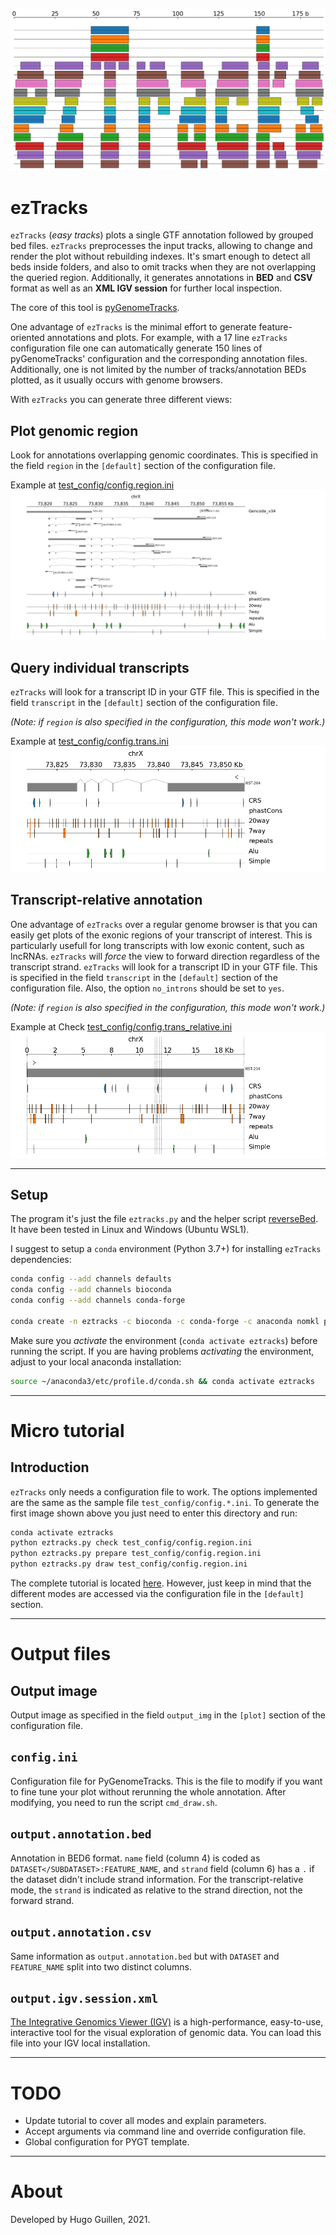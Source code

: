 ![logo](logo.png)
# ezTracks
`ezTracks` (*easy tracks*) plots a single GTF annotation followed by grouped bed files. `ezTracks` preprocesses the input tracks, allowing to change and render the plot without rebuilding indexes. It's smart enough to detect all beds inside folders, and also to omit tracks when they are not overlapping the queried region. Additionally, it generates annotations in **BED** and **CSV** format as well as an **XML IGV session** for further local inspection.

The core of this tool is [pyGenomeTracks](https://github.com/deeptools/pyGenomeTracks).

One advantage of `ezTracks` is the minimal effort to generate feature-oriented annotations and plots. For example, with a 17 line `ezTracks` configuration file one can automatically generate 150 lines of pyGenomeTracks' configuration and the corresponding annotation files. Additionally, one is not limited by the number of tracks/annotation BEDs plotted, as it usually occurs with genome browsers.

With `ezTracks` you can generate three different views:

## Plot genomic region
Look for annotations overlapping genomic coordinates. This is specified in the field `region` in the `[default]` section of the configuration file.

Example at [test_config/config.region.ini](test/config.region.ini)
![output plot](test_output/test_region/my_tracks.png)

## Query individual transcripts
`ezTracks` will look for a transcript ID in your GTF file. This is specified in the field `transcript` in the `[default]` section of the configuration file.

*(Note: if `region` is also specified in the configuration, this mode won't work.)*

Example at [test_config/config.trans.ini](test/config.trans.ini)
![output plot](test_output/test_trans/my_tracks.png)

## Transcript-relative annotation
One advantage of `ezTracks` over a regular genome browser is that you can easily get plots of the exonic regions of your transcript of interest. This is particularly usefull for long transcripts with low exonic content, such as lncRNAs. `ezTracks` will *force* the view to forward direction regardless of the transcript strand. `ezTracks` will look for a transcript ID in your GTF file. This is specified in the field `transcript` in the `[default]` section of the configuration file. Also, the option `no_introns` should be set to `yes`. 

*(Note: if `region` is also specified in the configuration, this mode won't work.)*

Example at 
Check [test_config/config.trans_relative.ini](test/config.trans_ni_ff.ini)
![output plot](test_output/test_trans_relative/my_tracks.png)

---
## Setup
The program it's just the file `eztracks.py` and the helper script  [reverseBed](https://github.com/HugoGuillen/reverseBed). It have been tested in Linux and Windows (Ubuntu WSL1). 

I suggest to setup a `conda` environment (Python 3.7+) for installing `ezTracks` dependencies:

```bash
conda config --add channels defaults
conda config --add channels bioconda
conda config --add channels conda-forge

conda create -n eztracks -c bioconda -c conda-forge -c anaconda nomkl pygenometracks bedtools freetype python=3.7
```

Make sure you *activate* the environment (`conda activate eztracks`) before running the script. If you are having problems *activating* the environment, adjust to your local anaconda installation:

```bash
source ~/anaconda3/etc/profile.d/conda.sh && conda activate eztracks
```

---
# Micro tutorial
## Introduction
`ezTracks` only needs a configuration file to work. The options implemented are the same as the sample file `test_config/config.*.ini`. To generate the first image shown above you just need to enter this directory and run: 

```bash
conda activate eztracks
python eztracks.py check test_config/config.region.ini
python eztracks.py prepare test_config/config.region.ini
python eztracks.py draw test_config/config.region.ini
```

The complete tutorial is located [here](tutorial.md). However, just keep in mind that the different modes are accessed via the configuration file in the `[default]` section.

---
# Output files
## Output image
Output image as specified in the field `output_img` in the `[plot]` section of the configuration file.

## `config.ini`

Configuration file for PyGenomeTracks. This is the file to modify if you want to fine tune your plot without rerunning the whole annotation. After modifying, you need to run the script `cmd_draw.sh`.

## `output.annotation.bed`

Annotation in BED6 format. `name` field (column 4) is coded as `DATASET</SUBDATASET>:FEATURE_NAME`, and `strand` field (column 6) has a `.` if the dataset didn't include strand information. For the transcript-relative mode, the `strand` is indicated as relative to the strand direction, not the forward strand.

## `output.annotation.csv`

Same information as `output.annotation.bed` but with `DATASET` and `FEATURE_NAME` split into two distinct columns.

## `output.igv.session.xml`

[The Integrative Genomics Viewer (IGV)](https://software.broadinstitute.org/software/igv/) is a high-performance, easy-to-use, interactive tool for the visual exploration of genomic data. You can load this file into your IGV local installation.

---
# TODO

- Update tutorial to cover all modes and explain parameters.
- Accept arguments via command line and override configuration file.
- Global configuration for PYGT template.

---
# About
Developed by Hugo Guillen, 2021.